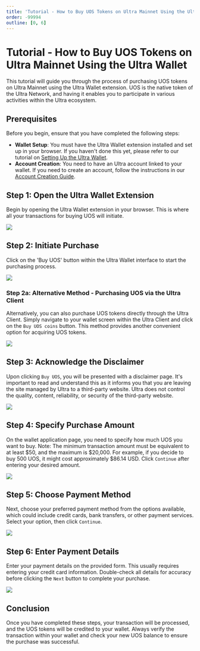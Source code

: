 ```yaml
---
title: 'Tutorial - How to Buy UOS Tokens on Ultra Mainnet Using the Ultra Wallet'
order: -99994
outline: [0, 6]
---
```


# Tutorial - How to Buy UOS Tokens on Ultra Mainnet Using the Ultra Wallet

This tutorial will guide you through the process of purchasing UOS tokens on Ultra Mainnet using the Ultra Wallet extension. UOS is the native token of the Ultra Network, and having it enables you to participate in various activities within the Ultra ecosystem.

## Prerequisites

Before you begin, ensure that you have completed the following steps:
- **Wallet Setup**: You must have the Ultra Wallet extension installed and set up in your browser. If you haven't done this yet, please refer to our tutorial on [Setting Up the Ultra Wallet](./tutorial-setup-the-wallet.md).
- **Account Creation**: You need to have an Ultra account linked to your wallet. If you need to create an account, follow the instructions in our [Account Creation Guide](./tutorial-generate-key-and-create-testnet-account.md).

## Step 1: Open the Ultra Wallet Extension

Begin by opening the Ultra Wallet extension in your browser. This is where all your transactions for buying UOS will initiate.

![](./images/buying-UOS-open-wallet-extension.png)

## Step 2: Initiate Purchase

Click on the 'Buy UOS' button within the Ultra Wallet interface to start the purchasing process.

![](./images/buying-UOS-ultra-wallet.png)

### Step 2a: Alternative Method - Purchasing UOS via the Ultra Client

Alternatively, you can also purchase UOS tokens directly through the Ultra Client. Simply navigate to your wallet screen within the Ultra Client and click on the `Buy UOS coins` button. This method provides another convenient option for acquiring UOS tokens.

![](./images/buying-UOS-ultra-client.png)

## Step 3: Acknowledge the Disclaimer

Upon clicking `Buy UOS`, you will be presented with a disclaimer page. It's important to read and understand this as it informs you that you are leaving the site managed by Ultra to a third-party website. Ultra does not control the quality, content, reliability, or security of the third-party website.

![](./images/buying-UOS-disclaimer.png)

## Step 4: Specify Purchase Amount

On the wallet application page, you need to specify how much UOS you want to buy. Note: The minimum transaction amount must be equivalent to at least $50, and the maximum is $20,000. For example, if you decide to buy 500 UOS, it might cost approximately $86.14 USD. Click `Continue` after entering your desired amount.

![](./images/buying-UOS-wallet-app.png)

## Step 5: Choose Payment Method

Next, choose your preferred payment method from the options available, which could include credit cards, bank transfers, or other payment services. Select your option, then click `Continue`.

![](./images/buying-UOS-choose-payment-method.png)

## Step 6: Enter Payment Details

Enter your payment details on the provided form. This usually requires entering your credit card information. Double-check all details for accuracy before clicking the `Next` button to complete your purchase.

![](./images/buying-UOS-card-information.png)

## Conclusion

Once you have completed these steps, your transaction will be processed, and the UOS tokens will be credited to your wallet. Always verify the transaction within your wallet and check your new UOS balance to ensure the purchase was successful.

